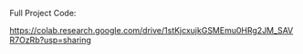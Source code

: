 Full Project Code:

https://colab.research.google.com/drive/1stKjcxujkGSMEmu0HRg2JM_SAVR7OzRb?usp=sharing